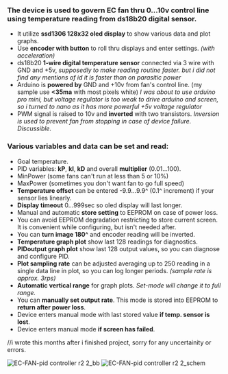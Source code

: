 ### The device is used to govern EC fan thru 0...10v control line using temperature reading from ds18b20 digital sensor.
- It utilize **ssd1306 128x32 oled display** to show various data and plot graphs.
- Use **encoder with button** to roll thru displays and enter settings. _(with acceleration)_
- ds18b20 **1-wire digital temperature sensor** connected via 3 wire with GND and +5v, _supposedly to make reading routine faster. but i did not find any mentions of id it is faster than on parasitic power_
- Arduino is **powered by** GND and +10v from fan's control line. (my sample use **<35ma** with most pixels white) _I was about to use arduino pro mini, but voltage regulator is too weak to drive arduino and screen, so i turned to nano as it has more powerful +5v voltage regulator_
- PWM signal is raised to 10v and **inverted** with two transistors. _Inversion is used to prevent fan from stopping in case of device failure. Discussible._

### Various variables and data can be set and read:
- Goal temperature.
- PID variables: **kP**, **kI**, **kD** and overall **multiplier** (0.01...100).
- MinPower (some fans can't run at less than 5 or 10%)
- MaxPower (sometimes you don't want fan to go full speed)
- **Temperature offset** can be entered -9.9...9.9^ (0.1^ increment) if your sensor lies linearly.
- **Display timeout** 0...999sec so oled display will last longer.
- Manual and automatic **store setting** to EEPROM on case of power loss.
- You can avoid EEPROM degradation restricting to store current screen. It is convenient while configuring, but isn't needed after.
- You can **turn image 180^** and encoder reading will be inverted.
- **Temperature graph plot** show last 128 readings for diagnostics.
- **PIDoutput graph plot** show last 128 output values, so you can diagnose and configure PID.
- **Plot sampling rate** can be adjusted averaging up to 250 reading in a single data line in plot, so you can log longer periods. _(sample rate is approx. 3rps)_
- **Automatic vertical range** for graph plots. _Set-mode will change it to full range._
- You can **manually set output rate**. This mode is stored into EEPROM to **return after power loss**. 
- Device enters manual mode with last stored value **if temp. sensor is lost**.
- Device enters manual mode **if screen has failed**.

//i wrote this months after i finished project, sorry for any uncertainity or errors. 

![EC-FAN-pid controller r2 2_bb](https://user-images.githubusercontent.com/98293163/150709377-43f2c787-2473-4872-998f-7ee267ae28f0.png)
![EC-FAN-pid controller r2 2_schem](https://user-images.githubusercontent.com/98293163/150709451-bd5a9352-163f-49d2-b703-9abf2e3a6ef2.png)
